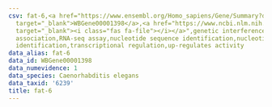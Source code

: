 ```yaml
---
csv: fat-6,<a href="https://www.ensembl.org/Homo_sapiens/Gene/Summary?db=core;g=WBGene00001398"
  target="_blank">WBGene00001398</a>,<a href="https://www.ncbi.nlm.nih.gov/pubmed/27496166"
  target="_blank"><i class="fas fa-file"></i></a>",genetic interference,functional
  association,RNA-seq assay,nucleotide sequence identification,nucleotide sequence
  identification,transcriptional regulation,up-regulates activity
data_alias: fat-6
data_id: WBGene00001398
data_numevidence: 1
data_species: Caenorhabditis elegans
data_taxid: '6239'
title: fat-6
---
```

